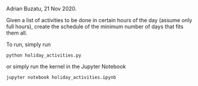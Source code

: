 Adrian Buzatu, 21 Nov 2020.

Given a list of activities to be done in certain hours of the day (assume only full hours), create the schedule of the minimum number of days that fits them all.

To run, simply run
```
python holiday_activities.py
```

or simply run the kernel in the Jupyter Notebook
```
jupyter notebook holiday_activities.ipynb
```